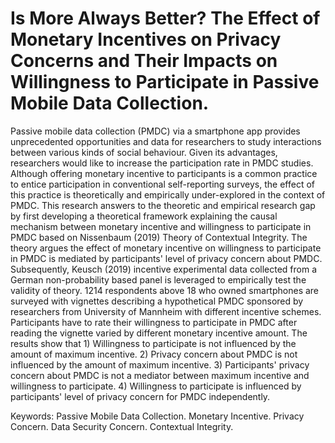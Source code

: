 # Is More Always Better? The Effect of Monetary Incentives on Privacy Concerns and Their Impacts on Willingness to Participate in Passive Mobile Data Collection.

Passive mobile data collection (PMDC) via a smartphone app provides unprecedented opportunities and data for researchers to study interactions between various kinds of social behaviour. Given its advantages, researchers would like to increase the participation rate in PMDC studies. Although offering monetary incentive to participants is a common practice to entice participation in conventional self-reporting surveys, the effect of this practice is theoretically and empirically under-explored in the context of PMDC. This research answers to the theoretic and empirical research gap by first developing a theoretical framework explaining the causal mechanism between monetary incentive and willingness to participate in PMDC based on Nissenbaum (2019) Theory of Contextual Integrity. The theory argues the effect of monetary incentive on willingness to participate in PMDC is mediated by participants' level of privacy concern about PMDC. Subsequently, Keusch (2019) incentive experimental data collected from a German non-probability based panel is leveraged to empirically test the validity of theory. 1214 respondents above 18 who owned smartphones are surveyed with vignettes describing a hypothetical PMDC sponsored by researchers from University of Mannheim with different incentive schemes. Participants have to rate their willingness to participate in PMDC after reading the vignette varied by different monetary incentive amount. The results show that 1) Willingness to participate is not influenced by the amount of maximum incentive. 2) Privacy concern about PMDC is not influenced by the amount of maximum incentive. 3) Participants' privacy concern about PMDC is not a mediator between maximum incentive and willingness to participate. 4) Willingness to participate is influenced by participants' level of privacy concern for PMDC independently.    

Keywords: Passive Mobile Data Collection. Monetary Incentive. Privacy Concern. Data Security Concern. Contextual Integrity.
